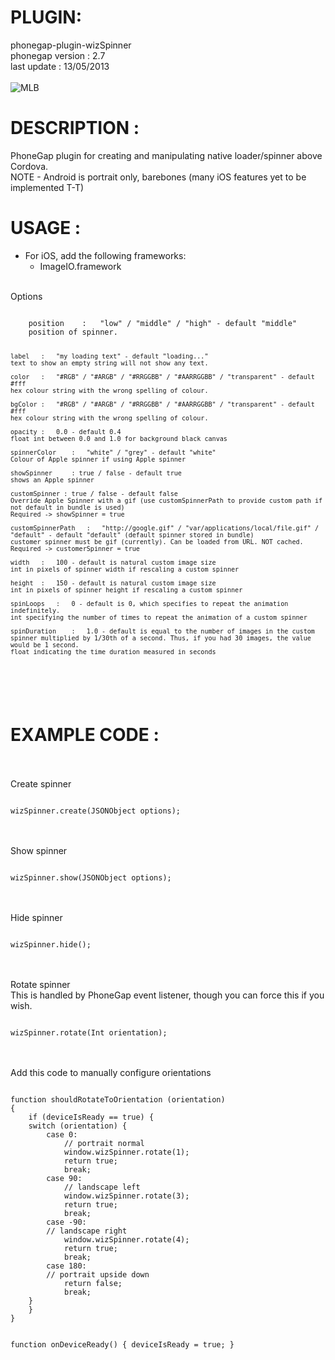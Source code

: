 # PLUGIN: 

phonegap-plugin-wizSpinner<br />
phonegap version : 2.7<br />
last update : 13/05/2013<br />
<br />
![MLB](https://github.com/Wizcorp/phonegap-plugin-wizSpinner/raw/v1.7/screen.jpg)
<br />
# DESCRIPTION :

PhoneGap plugin for creating and manipulating native loader/spinner above Cordova.
<br />
NOTE - Android is portrait only, barebones (many iOS features yet to be implemented T-T)
<br />

# USAGE :

- For iOS, add the following frameworks:
	- ImageIO.framework

<br />
Options<br />
<pre><code>
    position	:	"low" / "middle" / "high" - default "middle"
	position of spinner.
            
    label	:	"my loading text" - default "loading..."
	text to show an empty string will not show any text.

    color	:	"#RGB" / "#ARGB" / "#RRGGBB" / "#AARRGGBB" / "transparent" - default #fff 
	hex colour string with the wrong spelling of colour.

    bgColor	:	"#RGB" / "#ARGB" / "#RRGGBB" / "#AARRGGBB" / "transparent" - default #fff  
	hex colour string with the wrong spelling of colour.

   	opacity	:	0.0 - default 0.4 
	float int between 0.0 and 1.0 for background black canvas

    spinnerColor	:	"white" / "grey" - default "white"
	Colour of Apple spinner if using Apple spinner

	showSpinner		: true / false - default true
	shows an Apple spinner

	customSpinner : true / false - default false
	Override Apple Spinner with a gif (use customSpinnerPath to provide custom path if not default in bundle is used)
	Required -> showSpinner = true

    customSpinnerPath	:	"http://google.gif" / "var/applications/local/file.gif" / "default" - default "default" (default spinner stored in bundle)
	customer spinner must be gif (currently). Can be loaded from URL. NOT cached.
	Required -> customerSpinner = true

   	width	:	100 - default is natural custom image size
	int in pixels of spinner width if rescaling a custom spinner

    height	:	150 - default is natural custom image size
	int in pixels of spinner height if rescaling a custom spinner

    spinLoops	:	0 - default is 0, which specifies to repeat the animation indefinitely.
	int specifying the number of times to repeat the animation of a custom spinner

    spinDuration	:	1.0 - default is equal to the number of images in the custom spinner multiplied by 1/30th of a second. Thus, if you had 30 images, the value would be 1 second.
	float indicating the time duration measured in seconds
</code></pre>
<br />
# EXAMPLE CODE : #
<br />
<br />
Create spinner<br />
<pre><code>
wizSpinner.create(JSONObject options);
</pre></code>
<br />
<br />
Show spinner<br />
<pre><code>
wizSpinner.show(JSONObject options);
</code></pre>
<br />
<br />
Hide spinner<br />
<pre><code>
wizSpinner.hide(); 
</code></pre>
<br />
<br />
Rotate spinner<br />
This is handled by PhoneGap event listener, though you can force this if you wish.<br />
<pre><code>
wizSpinner.rotate(Int orientation);
</code></pre>
<br />
<br />
Add this code to manually configure orientations
<pre><code>
function shouldRotateToOrientation (orientation)
{
    if (deviceIsReady == true) {
    switch (orientation) {
        case 0:
            // portrait normal
            window.wizSpinner.rotate(1);
            return true;
            break;
        case 90:
            // landscape left
            window.wizSpinner.rotate(3);
            return true;
            break;
        case -90:
        // landscape right
            window.wizSpinner.rotate(4);
            return true;
            break;
        case 180:
        // portrait upside down
            return false;
            break;
    }
    }
}


function onDeviceReady()
{
    deviceIsReady = true;
}
</code></pre>
